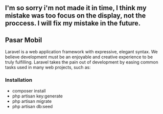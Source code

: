 
## I'm so sorry i'm not made it in time, I think my mistake was too focus on the display, not the proccess. I will fix my mistake in the future.

## Pasar Mobil

Laravel is a web application framework with expressive, elegant syntax. We believe development must be an enjoyable and creative experience to be truly fulfilling. Laravel takes the pain out of development by easing common tasks used in many web projects, such as:

### Installation

- composer install
- php artisan key:generate
- php artisan migrate
- php artisan db:seed
